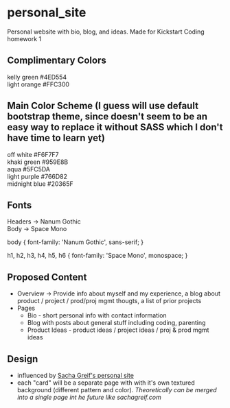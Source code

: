 # personal_site
Personal website with bio, blog, and ideas. Made for Kickstart Coding homework 1

## Complimentary Colors
kelly green #4ED554  
light orange #FFC300

## Main Color Scheme (I guess will use default bootstrap theme, since doesn't seem to be an easy way to replace it without SASS which I don't have time to learn yet)
off white #F6F7F7  
khaki green #959E8B  
aqua #5FC5DA  
light purple #766D82  
midnight blue #20365F  

## Fonts
Headers -> Nanum Gothic  
Body -> Space Mono

<link href="https://fonts.googleapis.com/css?family=Nanum+Gothic|Space+Mono&display=swap" rel="stylesheet">

body {
		font-family: 'Nanum Gothic', sans-serif;
	}
	
h1, h2, h3, h4, h5, h6 {
		font-family: 'Space Mono', monospace;
	}

## Proposed Content

* Overview -> Provide info about myself and my experience, a blog about product / project / prod/proj mgmt thougts, a list of prior projects
* Pages
  * Bio - short personal info with contact information
  * Blog with posts about general stuff including coding, parenting
  * Product Ideas - product ideas / project ideas / proj & prod mgmt ideas

## Design 
  * influenced by [Sacha Greif's personal site](http://sachagreif.com/)
  * each "card" will be a separate page with with it's own textured background (different pattern and color). *Theoretically can be merged into a single page int he future like sachagreif.com*



